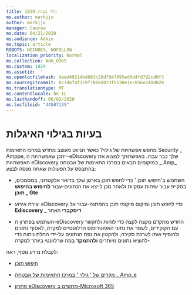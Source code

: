 ```yaml
---
title: 1829-גילוי בעיות
ms.author: markjjo
author: markjjo
manager: lauraw
ms.date: 04/21/2020
ms.audience: Admin
ms.topic: article
ROBOTS: NOINDEX, NOFOLLOW
localization_priority: Normal
ms.collection: Adm_O365
ms.custom: 1829
ms.assetid: ''
ms.openlocfilehash: daed49214bd683c28d7947095ed6d4fd792cd0f3
ms.sourcegitcommit: bc7d6f4f3c9f7060d073f5130e1ec856e248d020
ms.translationtype: MT
ms.contentlocale: he-IL
ms.lasthandoff: 06/02/2020
ms.locfileid: "44507135"
---
```

# <a name="ediscovery-issues"></a>בעיות בגילוי האיגלות

מחפש אפשרויות של גילוי? כאשר הניווט מעוצב מחדש במרכז התאימות Security _ Amppe, ייתכן שאפשרויות ה-eDiscovery שלך כבר עברו.  באפשרותך למצוא את האפשרויות eDiscovery במיקומים הבאים במרכז התאימות של אבטחה _ Amp_ בהתבסס על הפעולות שאתה מנסה לבצע:

- השתמש ב'חיפוש תוכן ' כדי לחפש תוכן בארגון שלך בדואר אלקטרוני, במסמכים, בסקייפ עבור שיחות עסקיות ולאחר מכן לייצא את הנתונים-עבור **לחיפוש בחיפוש תוכן _ Gte**

- יצירת אירוע eDiscovery כדי לחפש תוכן ומיקום מיקומי תוכן בהמתנה-עבור אל **Ediscovery _ דיסקברי** האתר

- השתמש בפתרון ה-eDiscovery החדש מתקדם מקצה לקצה כדי לזהות ולתקשר עם הקוקידים, לשמר את נתוני האפוטרופוס הרלוונטיים למקרה, לאסוף נתונים ולהוסיף אותו לערכת סקירה, ולהקטין את נפח הנתונים על-ידי החלת ניתוח כדי להוציא נתונים מיותרים **ולהתמקד** במה שרלוונטי ביותר למקרה-

לקבלת מידע נוסף, ראה:

- [חיפוש תוכן](https://docs.microsoft.com/microsoft-365/compliance/content-search)

- [מקרים של ' גילוי ' במרכז התאימות של אבטחה _ Amp_e](https://docs.microsoft.com/microsoft-365/compliance/ediscovery-cases)

- [פתרון eDiscovery מתקדם ב-Microsoft 365](https://docs.microsoft.com/microsoft-365/compliance/overview-ediscovery-20)
